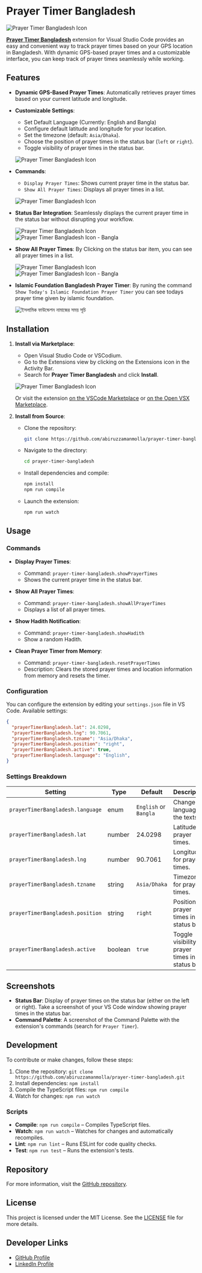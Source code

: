 # Prayer Timer Bangladesh

![Prayer Timer Bangladesh Icon](./screenshots/markteplace-details.png)

**[Prayer Timer Bangladesh](https://marketplace.visualstudio.com/items?itemName=azmolla.prayer-timer-bangladesh)** extension for Visual Studio Code provides an easy and convenient way to track prayer times based on your GPS location in Bangladesh. With dynamic GPS-based prayer times and a customizable interface, you can keep track of prayer times seamlessly while working.

## Features

- **Dynamic GPS-Based Prayer Times**: Automatically retrieves prayer times based on your current latitude and longitude.

- **Customizable Settings**:
  - Set Default Language (Currently: English and Bangla)
  - Configure default latitude and longitude for your location.
  - Set the timezone (default: `Asia/Dhaka`).
  - Choose the position of prayer times in the status bar (`left` or `right`).
  - Toggle visibility of prayer times in the status bar.

  ![Prayer Timer Bangladesh Icon](./screenshots/seetings.png)

- **Commands**:
  - `Display Prayer Times`: Shows current prayer time in the status bar.
  - `Show All Prayer Times`: Displays all prayer times in a list.

  ![Prayer Timer Bangladesh Icon](./screenshots/commands.png)
  
- **Status Bar Integration**: Seamlessly displays the current prayer time in the status bar without disrupting your workflow.

  ![Prayer Timer Bangladesh Icon](./screenshots/timer-in-status-bar-en.png)
  ![Prayer Timer Bangladesh Icon - Bangla](./screenshots/timer-in-status-bar-bn.png)

- **Show All Prayer Times**: By Clicking on the status bar item, you can see all prayer times in a list.

  ![Prayer Timer Bangladesh Icon](./screenshots/show-all-times-en.png)
  ![Prayer Timer Bangladesh Icon - Bangla](./screenshots/show-all-times-bn.png)

- **Islamic Foundation Bangladesh Prayer Timer**: By runing the command `Show Today's Islamic Foundation Prayer Timer` you can see todays prayer time given by islamic foundation.

  ![ইসলামিক ফাউন্ডেশন নামাজের সময় সূচি](./screenshots/ifb-timer.png)

## Installation

1. **Install via Marketplace**:
   - Open Visual Studio Code or VSCodium.
   - Go to the Extensions view by clicking on the Extensions icon in the Activity Bar.
   - Search for **Prayer Timer Bangladesh** and click **Install**.

   ![Prayer Timer Bangladesh Icon](./screenshots/search-in-marketplace.png)

   Or visit the extension [on the VSCode Marketplace](https://marketplace.visualstudio.com/items?itemName=azmolla.prayer-timer-bangladesh) or [on the Open VSX Marketplace](https://open-vsx.org/extension/azmolla/prayer-timer-bangladesh).

2. **Install from Source**:
   - Clone the repository:
     ```bash
     git clone https://github.com/abiruzzamanmolla/prayer-timer-bangladesh.git
     ```
   - Navigate to the directory:
     ```bash
     cd prayer-timer-bangladesh
     ```
   - Install dependencies and compile:
     ```bash
     npm install
     npm run compile
     ```
   - Launch the extension:
     ```bash
     npm run watch
     ```

## Usage

### Commands

- **Display Prayer Times**:
  - Command: `prayer-timer-bangladesh.showPrayerTimes`
  - Shows the current prayer time in the status bar.

- **Show All Prayer Times**:
  - Command: `prayer-timer-bangladesh.showAllPrayerTimes`
  - Displays a list of all prayer times.

- **Show Hadith Notification**:
  - Command: `prayer-timer-bangladesh.showHadith`
  - Show a random Hadith.

- **Clean Prayer Timer from Memory**:
  - Command: `prayer-timer-bangladesh.resetPrayerTimes`
  - Description: Clears the stored prayer times and location information from memory and resets the timer.

### Configuration

You can configure the extension by editing your `settings.json` file in VS Code. Available settings:

```json
{
  "prayerTimerBangladesh.lat": 24.0298,
  "prayerTimerBangladesh.lng": 90.7061,
  "prayerTimerBangladesh.tzname": "Asia/Dhaka",
  "prayerTimerBangladesh.position": "right",
  "prayerTimerBangladesh.active": true,
  "prayerTimerBangladesh.language": "English",
}
```

### Settings Breakdown

| Setting | Type | Default | Description |
| --- | --- | --- | --- |
| `prayerTimerBangladesh.language` | enum | `English` or `Bangla` | Change the language of the texts. |
| `prayerTimerBangladesh.lat` | number | 24.0298 | Latitude for prayer times. |
| `prayerTimerBangladesh.lng` | number | 90.7061 | Longitude for prayer times. |
| `prayerTimerBangladesh.tzname` | string | `Asia/Dhaka` | Timezone for prayer times. |
| `prayerTimerBangladesh.position` | string | `right` | Position of prayer times in the status bar. |
| `prayerTimerBangladesh.active` | boolean | `true` | Toggle visibility of prayer times in the status bar. |

## Screenshots

- **Status Bar**: Display of prayer times on the status bar (either on the left or right). Take a screenshot of your VS Code window showing prayer times in the status bar.
- **Command Palette**: A screenshot of the Command Palette with the extension's commands (search for `Prayer Timer`).

## Development

To contribute or make changes, follow these steps:

1. Clone the repository: `git clone https://github.com/abiruzzamanmolla/prayer-timer-bangladesh.git`
2. Install dependencies: `npm install`
3. Compile the TypeScript files: `npm run compile`
4. Watch for changes: `npm run watch`

### Scripts

- **Compile**: `npm run compile` – Compiles TypeScript files.
- **Watch**: `npm run watch` – Watches for changes and automatically recompiles.
- **Lint**: `npm run lint` – Runs ESLint for code quality checks.
- **Test**: `npm run test` – Runs the extension's tests.

## Repository

For more information, visit the [GitHub repository](https://github.com/abiruzzamanmolla/prayer-timer-bangladesh).

## License

This project is licensed under the MIT License. See the [LICENSE](LICENSE) file for more details.

## Developer Links

- [GitHub Profile](https://github.com/abiruzzamanmolla)
- [LinkedIn Profile](https://www.linkedin.com/in/abiruzzamanmolla/)
